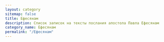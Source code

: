 ```yaml
---
layout: category
sitemap: false
title: Ефесянам
description: Список записок на тексты послания апостола Павла Ефесянам
category_name: Ефесянам
permalink: "/Ефесянам"
---
```

